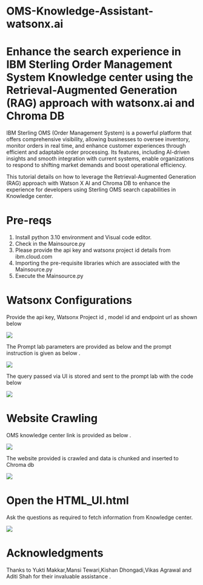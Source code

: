 # OMS-Knowledge-Assistant-watsonx.ai
# Enhance the search experience in IBM Sterling Order Management System Knowledge center using the Retrieval-Augmented Generation (RAG) approach with watsonx.ai and Chroma DB

IBM Sterling OMS (Order Management System) is a powerful platform that offers comprehensive visibility, allowing businesses to oversee inventory, monitor orders in real time, and enhance customer experiences through efficient and adaptable order processing. Its features, including AI-driven insights and smooth integration with current systems, enable organizations to respond to shifting market demands and boost operational efficiency.

This tutorial details on how to leverage the Retrieval-Augmented Generation (RAG) approach with Watson X AI and Chroma DB to enhance the experience for developers using Sterling OMS search capabilities in Knowledge center.

# Pre-reqs
1.  Install python 3.10 environment and Visual code editor.
2.  Check in the Mainsource.py
3.  Please provide the api key and watsonx project id details from ibm.cloud.com
4.  Importing the pre-requisite libraries which are associated with the Mainsource.py
5.  Execute the Mainsource.py

# Watsonx Configurations
Provide the api key, Watsonx Project id , model id and endpoint url as shown below 

<img src="images/image1.png">

The Prompt lab parameters are provided as below and the prompt instruction is given as below .

<img src="images/image4.png">

The query passed via UI is stored and sent to the prompt lab with the code below 

<img src="images/image5.png">

# Website Crawling
OMS knowledge center link is provided as below .

<img src="images/image2.png">

The website provided is crawled and data is chunked and inserted to Chroma db 

<img src="images/image3.png">

# Open the HTML_UI.html

Ask the questions as required to fetch information from Knowledge center.

<img src="images/image6.png">

# Acknowledgments
Thanks to Yukti Makkar,Mansi Tewari,Kishan Dhongadi,Vikas Agrawal and Aditi Shah for their invaluable assistance .
